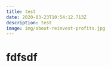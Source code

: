 ```yaml
---
title: test
date: 2020-03-23T10:54:12.713Z
description: test
image: img/about-reinvest-profits.jpg
---
```

# fdfsdf